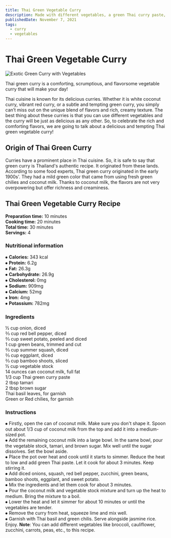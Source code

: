 ```yaml
---
title: Thai Green Vegetable Curry
description: Made with different vegetables, a green Thai curry paste, creamy coconut milk. This curry is a feast for your eyes!
publishedDate: November 7, 2021
tags:
  - curry
  - vegetables
---
```


# Thai Green Vegetable Curry

![Exotic Green Curry with Vegetables](/greencurry.jpg "image")

Thai green curry is a comforting, scrumptious, and flavorsome vegetable curry that will make your day!

Thai cuisine is known for its delicious curries. Whether it is white coconut curry, vibrant red curry, or a subtle and tempting green curry, you simply can’t miss out on the unique blend of flavors and rich, creamy texture. The best thing about these curries is that you can use different vegetables and the curry will be just as delicious as any other. So, to celebrate the rich and comforting flavors, we are going to talk about a delicious and tempting Thai green vegetable curry!

## Origin of Thai Green Curry

Curries have a prominent place in Thai cuisine. So, it is safe to say that green curry is Thailand's authentic recipe. It originated from these lands. According to some food experts, Thai green curry originated in the early 1900s'. They had a mild green color that came from using fresh green chilies and coconut milk. Thanks to coconut milk, the flavors are not very overpowering but offer richness and creaminess.

## Thai Green Vegetable Curry Recipe

**Preparation time:** 10 minutes  
**Cooking time:** 20 minutes  
**Total time:** 30 minutes  
**Servings:** 4

### Nutritional information

⦁ **Calories:** 343 kcal  
⦁ **Protein:** 6.2g  
⦁ **Fat:** 26.3g  
⦁ **Carbohydrate:** 26.9g  
⦁ **Cholesterol:** 0mg  
⦁ **Sodium:** 909mg  
⦁ **Calcium:** 52mg  
⦁ **Iron:** 4mg  
⦁ **Potassium:** 782mg

### Ingredients

½ cup onion, diced  
⅔ cup red bell pepper, diced  
⅔ cup sweet potato, peeled and diced  
1 cup green beans, trimmed and cut  
⅔ cup summer squash, diced  
⅔ cup eggplant, diced  
⅔ cup bamboo shoots, sliced  
½ cup vegetable stock  
14 ounces can coconut milk, full fat  
1/3 cup Thai green curry paste  
2 tbsp tamari  
2 tbsp brown sugar  
Thai basil leaves, for garnish  
Green or Red chilies, for garnish

### Instructions

⦁ Firstly, open the can of coconut milk. Make sure you don't shape it. Spoon out about 1/3 cup of coconut milk from the top and add it into a medium-sized pot.  
⦁ Add the remaining coconut milk into a large bowl. In the same bowl, pour the vegetable stock, tamari, and brown sugar. Mix well until the sugar dissolves. Set the bowl aside.  
⦁ Place the pot over heat and cook until it starts to simmer. Reduce the heat to low and add green Thai paste. Let it cook for about 3 minutes. Keep stirring it.  
⦁ Add diced onions, squash, red bell pepper, zucchini, green beans, bamboo shoots, eggplant, and sweet potato.  
⦁ Mix the ingredients and let them cook for about 3 minutes.  
⦁ Pour the coconut milk and vegetable stock mixture and turn up the heat to medium. Bring the mixture to a boil.  
⦁ Lower the heat and let it simmer for about 10 minutes or until the vegetables are tender.  
⦁ Remove the curry from heat, squeeze lime and mix well.  
⦁ Garnish with Thai basil and green chilis. Serve alongside jasmine rice. Enjoy.
**Note**: You can add different vegetables like broccoli, cauliflower, zucchini, carrots, peas, etc., to this recipe.
